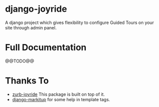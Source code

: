 django-joyride
==============

A django project which gives flexibility to configure Guided Tours on your site through admin panel.

Full Documentation
==================

@@TODO@@


Thanks To
==========
- [zurb-joyride](https://github.com/zurb/joyride) This package is built on top of it.
- [django-markitup](https://bitbucket.org/carljm/django-markitup/) for some help in template tags.
